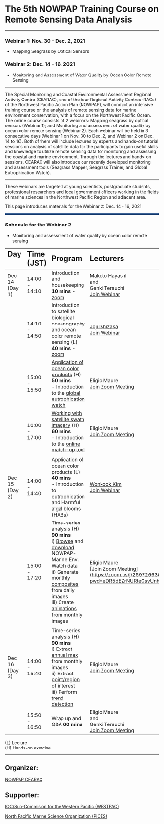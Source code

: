 # The 5th NOWPAP Training Course on Remote Sensing Data Analysis
*** 

### Webinar 1: Nov. 30 - Dec. 2, 2021 
- Mapping Seagrass by Optical Sensors  

### Webinar 2: Dec. 14 - 16, 2021 
- Monitoring and Assessment of Water Quality by Ocean Color Remote Sensing

---
The Special Monitoring and Coastal Environmental Assessment Regional Activity Centre (CEARAC), one of the four Regional Activity Centres (RACs) of the Northwest Pacific Action Plan (NOWPAP), will conduct an intensive training course on the analysis of remote sensing data for marine environment conservation, with a focus on the Northwest Pacific Ocean. 
The online course consists of 2 webinars: Mapping seagrass by optical sensors (Webinar 1); and Monitoring and assessment of water quality by ocean color remote sensing (Webinar 2). 
Each webinar will be held in 3 consecutive days (Webinar 1 on Nov. 30 to Dec. 2, and Webinar 2 on Dec. 14 to 16). 
Both of them will include lectures by experts and hands-on tutorial sessions on analysis of satellite data for the participants to gain useful skills and knowledge to utilize remote sensing data for monitoring and assessing the coastal and marine environment. 
Through the lectures and hands-on sessions, CEARAC will also introduce our recently developed monitoring and assessment tools (Seagrass Mapper, Seagrass Trainer, and Global Eutrophication Watch).

---
These webinars are targeted at young scientists, postgraduate students, professional researchers and local government officers working in the fields of marine sciences in the Northwest Pacific Region and adjacent area. 

This page introduces materials for the Webinar 2: Dec. 14 - 16, 2021  

<hr style="border:2px solid rgb(30,70,125)"> </hr>

### Schedule for the Webinar 2 

- Monitoring and assessment of water quality by ocean color remote sensing 

|<span style="font-weight:bold; font-size: 1.5em">Day &emsp;&emsp;</span>|<span style="font-weight:bold; font-size: 1.5em">Time<br />(JST)</span>|<span style="font-weight:bold; font-size: 1.5em">Program</span>|<span style="font-weight:bold; font-size: 1.5em">Lecturers &emsp;&emsp;&emsp;</span>|
|:--------|:------------------------|:----------------------------------------------------------------------------|:---------------------------------------|
| Dec 14<br />(Day 1) | 14:00<br />-<br />14:10 | Introduction and housekeeping <span style="font-weight:bold">10 mins</span> - [zoom](https://zoom.us/j/97742039185?pwd=U3A2dlhFbEhic0RtSi9OK0xvOGswdz09) | Makoto Hayashi<br/>and<br/>Genki Terauchi <br/>[Join Webinar](https://zoom.us/j/94514088857?pwd=MnVJdkh6WUk4R0tXNDZERDV5S3AyUT09)|
|         | 14:10<br />-<br />14:50 | Introduction to satellite biological oceanography and ocean color remote sensing (L) <span style="font-weight:bold">40 mins</span> - [zoom](https://zoom.us/j/97742039185?pwd=U3A2dlhFbEhic0RtSi9OK0xvOGswdz09) | [Joji Ishizaka](http://co2.hyarc.nagoya-u.ac.jp/labhp/member/ishizaka/index.htm) <br/>[Join Webinar](https://zoom.us/j/94514088857?pwd=MnVJdkh6WUk4R0tXNDZERDV5S3AyUT09)|
|         | 15:00<br />-<br />15:50 | [Application of ocean color products](https://github.com/npec/5th-NOWPAP-Training-Course-on-Remote-Sensing-Data-Analysis/blob/main/01.Application-of-ocean-colour-products/Day1.1.Introduction%20to%20the%20global%20eutrophication%20watch.pdf) (H) <span style="font-weight:bold">50 mins </span> <br />- Introduction to the [global eutrophication watch](https://eutrophicationwatch.users.earthengine.app/view/global-eutrophication-watch) | Eligio Maure <br/>[Join Zoom Meeting](https://zoom.us/j/2597266300?pwd=eDR5dEZrNURteGsvUnhIUk5leW1OZz09)|
|         | 16:00<br />-<br />17:00 | [Working with satellite swath imagery](https://github.com/npec/5th-NOWPAP-Training-Course-on-Remote-Sensing-Data-Analysis/blob/main/02.Working-with-swath-imagery/Day1.2.Working%20with%20satellite%20swath%20imagery.pdf) (H) <span style="font-weight:bold">60 mins </span> <br/>- Introduction to the [online match-up tool](https://ocean.nowpap3.go.jp/smat/) | Eligio Maure<br/>[Join Zoom Meeting](https://zoom.us/j/2597266300?pwd=eDR5dEZrNURteGsvUnhIUk5leW1OZz09) |
| | | | |
|Dec 15<br />(Day 2) | 14:00<br />-<br />14:40 | Application of ocean color products (L) <span style="font-weight:bold">40 mins</span><br/> - Introduction to eutrophication and Harmful algal blooms (HABs)| [Wonkook Kim](https://sites.google.com/view/qureos/home/member) <br/>[Join Webinar](https://zoom.us/j/98928827329?pwd=Qi90ZnlqWHVyclpwNTFpK3ZqYk51dz09)|
|         | 15:00<br />-<br />17:20 | Time-series analysis (H) <span style="font-weight:bold">90 mins </span><br/> i) [Browse](https://ocean.nowpap3.go.jp/?page_id=862) and [download](https://github.com/npec/5th-NOWPAP-Training-Course-on-Remote-Sensing-Data-Analysis/tree/main/03.Time-series-analysis/2.1.time-series-analysis_data-download.ipynb) NOWPAP-Marine Env. Watch data<br/>ii) Generate monthly [composites](https://github.com/npec/5th-NOWPAP-Training-Course-on-Remote-Sensing-Data-Analysis/tree/main/03.Time-series-analysis/2.2.time-series-analysis_monthly-composites-from-daily-images.ipynb) from daily images<br/>iii) Create [animations](https://github.com/npec/5th-NOWPAP-Training-Course-on-Remote-Sensing-Data-Analysis/tree/main/03.Time-series-analysis/2.3.time-series-analysis_animations-from-monthly-images.ipynb) from monthly images | Eligio Maure <br/>[Join Zoom Meeting](https://zoom.us/j/2597266300?pwd=eDR5dEZrNURteGsvUnhIUk5leW1OZz09|
| | | | |
|Dec 16<br />(Day 3) | 14:00<br />-<br />15:40 | Time-series analysis (H) <span style="font-weight:bold">90 mins</span><br/>i) Extract [annual max](https://github.com/npec/5th-NOWPAP-Training-Course-on-Remote-Sensing-Data-Analysis/tree/main/03.Time-series-analysis/3.1.time-series-analysis_annual-max.ipynb) from monthly images<br/>ii) Extract [point/region](https://github.com/npec/5th-NOWPAP-Training-Course-on-Remote-Sensing-Data-Analysis/tree/main/03.Time-series-analysis/3.2.time-series-analysis_point-region-extraction.ipynb) of interest<br/>iii) Perform [trend detection](https://github.com/npec/5th-NOWPAP-Training-Course-on-Remote-Sensing-Data-Analysis/tree/main/03.Time-series-analysis/3.3.time-series-analysis_trend-detection.ipynb) | Eligio Maure <br/>[Join Zoom Meeting](https://zoom.us/j/2597266300?pwd=eDR5dEZrNURteGsvUnhIUk5leW1OZz09)|
|         | 15:50<br />-<br />16:50 | Wrap up and Q&A <span style="font-weight:bold">60 mins </span> | Eligio Maure<br/> and<br/> Genki Terauchi <br/>[Join Zoom Meeting](https://zoom.us/j/2597266300?pwd=eDR5dEZrNURteGsvUnhIUk5leW1OZz09)|

(L) Lecture  
(H) Hands-on exercise

---
## Organizer:

[NOWPAP CEARAC](http://cearac.nowpap.org/)

## Supporter:

[IOC/Sub-Commision for the Western Pacific (WESTPAC)](https://www.ioc-westpac.org/)

[North Pacific Marine Science Organization (PICES)](https://meetings.pices.int/)
